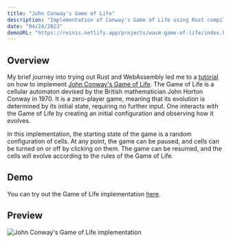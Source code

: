 ```yaml
---
title: "John Conway's Game of Life"
description: "Implementation of Conway's Game of Life using Rust compiled to WebAssembly."
date: "04/24/2023"
demoURL: "https://reinis.netlify.app/projects/wasm-game-of-life/index.html"
---
```


## Overview

My brief journey into trying out Rust and WebAssembly led me to a [tutorial](https://rustwasm.github.io/book/game-of-life/introduction.html) on how to implement [John Conway's Game of Life](https://en.wikipedia.org/wiki/Conway%27s_Game_of_Life). The Game of Life is a cellular automaton devised by the British mathematician John Horton Conway in 1970. It is a zero-player game, meaning that its evolution is determined by its initial state, requiring no further input. One interacts with the Game of Life by creating an initial configuration and observing how it evolves.

In this implementation, the starting state of the game is a random configuration of cells. At any point, the game can be paused, and cells can be turned on or off by clicking on them. The game can be resumed, and the cells will evolve according to the rules of the Game of Life.

## Demo

You can try out the Game of Life implementation [here](https://reinis.netlify.app/projects/wasm-game-of-life/index.html).

## Preview

![John Conway's Game of Life implementation](/game_of_life.png)

